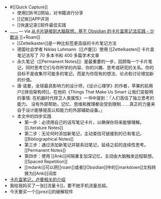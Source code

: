 - #[[Quick Capture]]
    - 使用[[拆书]]网站，对书籍进行分享
    - [[记账]]APP评测
    - [[快速记录]]软件最佳实践
- ____ — via [从卡片链接到大脑联想，基于 Obsidian 的卡片盒笔记法实践 - 少数派](https://sspai.com/post/60802) [[+Roam]]
    - [[Zettelkasten]]是一种比标签更高级的卡片笔记方法
    - 德国社会学者 Niklas Luhmann（[[卢曼]]）使用 [[Zettelkasten]] 卡片盒笔记法写了 70 多本书和 400 多篇学术文章
    - 永久笔记（[[Permanent Notes]]）是最重要的一步，回顾每一个卡片笔记，同时思考它们与你所学的内容、你的兴趣、思考或研究的关系。你的目标不是收集尽可能多的笔记，而是为你现有的想法、论点和讨论增加新的价值。
    - 唐·诺曼，全球最具影响力的设计师，《设计心理学》的作者，苹果的前用户[[体验架构师]]，在他的《Things That Make Us Smart 让我们变聪明的事情: 在机器时代捍卫人类属性》一书中提到：「人们高估了独立思考的能力。 没有外部帮助，记忆、思维和推理都会受到限制... ...真正的力量来自于设计能够提高认知能力的外部辅助设备。」
    - 本文中的四步实践
        - 第一步：必须用自己的话写笔记卡片，以确保你将来能够理解。[[Literature Notes]]
        - 第二步：无论何时添加新笔记，主动查找可链接到的已有笔记。[[Bibliographical Notes]]
        - 第三步：通过添加新笔记并联系旧笔记，延续之前的连续性思考。[[Permanent Notes]]
        - 第四步：使用 [[Anki]]间隔重复加深记忆，主动由大脑触发远程联想。[[Spaced Repetition]]
        - [[mdanki]]可以把[[roam]]或者[[Obsidian]]中的[[markdown]]文档转换为[[Anki]]词库
- [卡片盒笔记，卢曼相关的介绍](https://writingcooperative.com/zettelkasten-how-one-german-scholar-was-so-freakishly-productive-997e4e0ca125)
- 我给我妈买了一张[[流量卡]]，要不她手机流量总超。
- 今天要买一个[[prezi]]的破解软件
